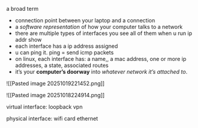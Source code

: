 a broad term
- connection point between your laptop and a connection
- a _software representation_ of how your computer talks to a network
- there are multiple types of interfaces
you see all of them when u run ip addr show
- each interface has a ip address assigned
- u can ping it. ping = send icmp packets
- on linux, each interface has: a name,, a mac address, one or more ip addresses, a state, associated routes
- it’s your **computer’s doorway** into _whatever network it’s attached to_.

![[Pasted image 20251019221452.png]]

![[Pasted image 20251018224914.png]]

virtual interface:
loopback
vpn


physical interface:
wifi card
ethernet